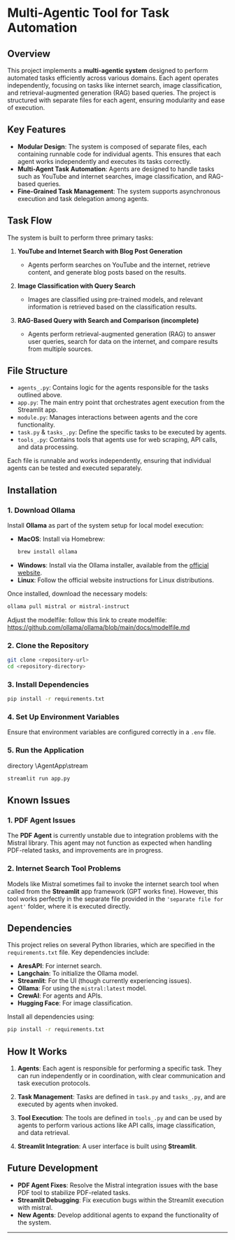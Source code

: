 

# Multi-Agentic Tool for Task Automation

## Overview

This project implements a **multi-agentic system** designed to perform automated tasks efficiently across various domains. Each agent operates independently, focusing on tasks like internet search, image classification, and retrieval-augmented generation (RAG) based queries. The project is structured with separate files for each agent, ensuring modularity and ease of execution.

## Key Features

- **Modular Design**: The system is composed of separate files, each containing runnable code for individual agents. This ensures that each agent works independently and executes its tasks correctly.
- **Multi-Agent Task Automation**: Agents are designed to handle tasks such as YouTube and internet searches, image classification, and RAG-based queries.
- **Fine-Grained Task Management**: The system supports asynchronous execution and task delegation among agents.

## Task Flow

The system is built to perform three primary tasks:

1. **YouTube and Internet Search with Blog Post Generation**
   - Agents perform searches on YouTube and the internet, retrieve content, and generate blog posts based on the results.
   
2. **Image Classification with Query Search**
   - Images are classified using pre-trained models, and relevant information is retrieved based on the classification results.

3. **RAG-Based Query with Search and Comparison (incomplete)**
   - Agents perform retrieval-augmented generation (RAG) to answer user queries, search for data on the internet, and compare results from multiple sources.

## File Structure

- `agents_.py`: Contains logic for the agents responsible for the tasks outlined above.
- `app.py`: The main entry point that orchestrates agent execution from the Streamlit app.
- `module.py`: Manages interactions between agents and the core functionality.
- `task.py` & `tasks_.py`: Define the specific tasks to be executed by agents.
- `tools_.py`: Contains tools that agents use for web scraping, API calls, and data processing.

Each file is runnable and works independently, ensuring that individual agents can be tested and executed separately.

## Installation

### 1. Download Ollama
Install **Ollama** as part of the system setup for local model execution:
- **MacOS**: Install via Homebrew:
  ```bash
  brew install ollama
  ```
- **Windows**: Install via the Ollama installer, available from the [official website](https://ollama.com).
- **Linux**: Follow the official website instructions for Linux distributions.

Once installed, download the necessary models:
```bash
ollama pull mistral or mistral-instruct
```
Adjust the modelfile:
follow this link to create modelfile: https://github.com/ollama/ollama/blob/main/docs/modelfile.md 

### 2. Clone the Repository
```bash
git clone <repository-url>
cd <repository-directory>
```

### 3. Install Dependencies
```bash
pip install -r requirements.txt
```

### 4. Set Up Environment Variables
Ensure that environment variables are configured correctly in a `.env` file.

### 5. Run the Application
directory \AgentApp\stream
```bash
streamlit run app.py
```

## Known Issues

### 1. **PDF Agent Issues**
The **PDF Agent** is currently unstable due to integration problems with the Mistral library. This agent may not function as expected when handling PDF-related tasks, and improvements are in progress.

### 2. **Internet Search Tool Problems**
Models like Mistral sometimes fail to invoke the internet search tool when called from the **Streamlit** app framework (GPT works fine). However, this tool works perfectly in the separate file provided in the `'separate file for agent'` folder, where it is executed directly.

## Dependencies

This project relies on several Python libraries, which are specified in the `requirements.txt` file. Key dependencies include:

- **AresAPI**: For internet search.
- **Langchain**: To initialize the Ollama model.
- **Streamlit**: For the UI (though currently experiencing issues).
- **Ollama**: For using the `mistral:latest` model.
- **CrewAI**: For agents and APIs.
- **Hugging Face**: For image classification.

Install all dependencies using:
```bash
pip install -r requirements.txt
```

## How It Works

1. **Agents**: Each agent is responsible for performing a specific task. They can run independently or in coordination, with clear communication and task execution protocols.
   
2. **Task Management**: Tasks are defined in `task.py` and `tasks_.py`, and are executed by agents when invoked.

3. **Tool Execution**: The tools are defined in `tools_.py` and can be used by agents to perform various actions like API calls, image classification, and data retrieval.

4. **Streamlit Integration**: A user interface is built using **Streamlit**.
## Future Development

- **PDF Agent Fixes**: Resolve the Mistral integration issues with the base PDF tool to stabilize PDF-related tasks.
- **Streamlit Debugging**: Fix execution bugs within the Streamlit execution with mistral.
- **New Agents**: Develop additional agents to expand the functionality of the system.

---

